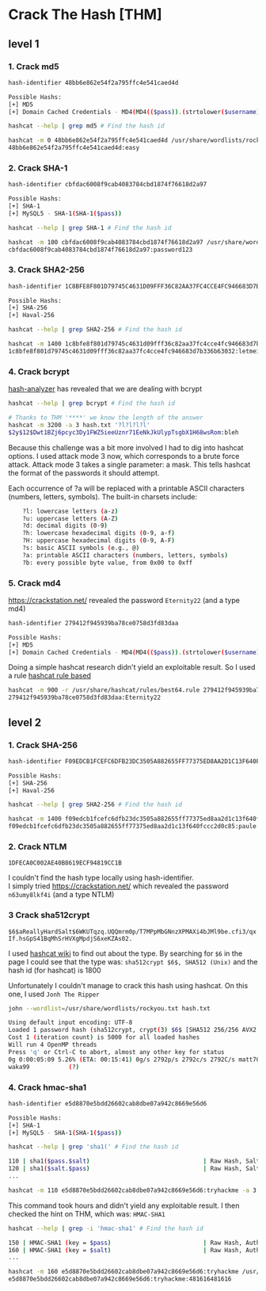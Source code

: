 # Crack The Hash [THM]

## level 1

### 1. Crack md5

```bash
hash-identifier 48bb6e862e54f2a795ffc4e541caed4d

Possible Hashs:
[+] MD5
[+] Domain Cached Credentials - MD4(MD4(($pass)).(strtolower($username)))
```

```bash
hashcat --help | grep md5 # Find the hash id

hashcat -m 0 48bb6e862e54f2a795ffc4e541caed4d /usr/share/wordlists/rockyou.txt --show
48bb6e862e54f2a795ffc4e541caed4d:easy
```

### 2. Crack SHA-1

```bash
hash-identifier cbfdac6008f9cab4083784cbd1874f76618d2a97

Possible Hashs:
[+] SHA-1
[+] MySQL5 - SHA-1(SHA-1($pass))
```

```bash
hashcat --help | grep SHA-1 # Find the hash id

hashcat -m 100 cbfdac6008f9cab4083784cbd1874f76618d2a97 /usr/share/wordlists/rockyou.txt --show
cbfdac6008f9cab4083784cbd1874f76618d2a97:password123
```

### 3. Crack SHA2-256

```bash
hash-identifier 1C8BFE8F801D79745C4631D09FFF36C82AA37FC4CCE4FC946683D7B336B63032

Possible Hashs:
[+] SHA-256
[+] Haval-256
```

```bash
hashcat --help | grep SHA2-256 # Find the hash id

hashcat -m 1400 1c8bfe8f801d79745c4631d09fff36c82aa37fc4cce4fc946683d7b336b63032 /usr/share/wordlists/rockyou.txt --show
1c8bfe8f801d79745c4631d09fff36c82aa37fc4cce4fc946683d7b336b63032:letmein
```

### 4. Crack bcrypt

[hash-analyzer](https://www.tunnelsup.com/hash-analyzer/) has revealed that we are dealing with bcrypt

```bash
hashcat --help | grep bcrypt # Find the hash id

# Thanks to THM '****' we know the length of the answer 
hashcat -m 3200 -a 3 hash.txt '?l?l?l?l'
$2y$12$Dwt1BZj6pcyc3Dy1FWZ5ieeUznr71EeNkJkUlypTsgbX1H68wsRom:bleh
```
Because this challenge was a bit more involved I had to dig into hashcat options.
I used attack mode 3 now, which corresponds to a brute force attack.
Attack mode 3 takes a single parameter: a mask. 
This tells hashcat the format of the passwords it should attempt.

Each occurrence of ?a will be replaced with a printable ASCII characters (numbers, letters, symbols).
The built-in charsets include:

```bash
    ?l: lowercase letters (a-z)
    ?u: uppercase letters (A-Z)
    ?d: decimal digits (0-9)
    ?h: lowercase hexadecimal digits (0-9, a-f)
    ?H: uppercase hexadecimal digits (0-9, A-F)
    ?s: basic ASCII symbols (e.g., @)
    ?a: printable ASCII characters (numbers, letters, symbols)
    ?b: every possible byte value, from 0x00 to 0xff
```

### 5. Crack md4

https://crackstation.net/ revealed the password `Eternity22` (and a type md4)


```bash 
hash-identifier 279412f945939ba78ce0758d3fd83daa

Possible Hashs:
[+] MD5
[+] Domain Cached Credentials - MD4(MD4(($pass)).(strtolower($username)))
```

Doing a simple hashcat research didn't yield an exploitable result.
So I used a rule [hashcat rule based](https://hashcat.net/wiki/doku.php?id=rule_based_attack)

```bash
hashcat -m 900 -r /usr/share/hashcat/rules/best64.rule 279412f945939ba78ce0758d3fd83daa /usr/share/wordlists/rockyou.txt --show
279412f945939ba78ce0758d3fd83daa:Eternity22
```

## level 2

### 1. Crack SHA-256

```bash
hash-identifier F09EDCB1FCEFC6DFB23DC3505A882655FF77375ED8AA2D1C13F640FCCC2D0C85

Possible Hashs:
[+] SHA-256
[+] Haval-256
```

```bash
hashcat --help | grep SHA2-256 # Find the hash id

hashcat -m 1400 f09edcb1fcefc6dfb23dc3505a882655ff77375ed8aa2d1c13f640fccc2d0c85 /usr/share/wordlists/rockyou.txt --show
f09edcb1fcefc6dfb23dc3505a882655ff77375ed8aa2d1c13f640fccc2d0c85:paule
```

### 2. Crack NTLM

`1DFECA0C002AE40B8619ECF94819CC1B`

I couldn't find the hash type locally using hash-identifier.  
I simply tried https://crackstation.net/ which revealed the password `n63umy8lkf4i` (and a type NTLM)

### 3 Crack sha512crypt

`$6$aReallyHardSalt$6WKUTqzq.UQQmrm0p/T7MPpMbGNnzXPMAXi4bJMl9be.cfi3/qxIf.hsGpS41BqMhSrHVXgMpdjS6xeKZAs02.`

I used [hashcat wiki](https://hashcat.net/wiki/doku.php?id=example_hashes) to find out about the type.
By searching for `$6` in the page I could see that the type was: `sha512crypt $6$, SHA512 (Unix)` and the hash id (for hashcat) is 1800

Unfortunately I couldn't manage to crack this hash using hashcat.
On this one, I used `Jonh The Ripper`

```bash
john --wordlist=/usr/share/wordlists/rockyou.txt hash.txt

Using default input encoding: UTF-8
Loaded 1 password hash (sha512crypt, crypt(3) $6$ [SHA512 256/256 AVX2 4x])
Cost 1 (iteration count) is 5000 for all loaded hashes
Will run 4 OpenMP threads
Press 'q' or Ctrl-C to abort, almost any other key for status
0g 0:00:05:09 5.26% (ETA: 00:15:41) 0g/s 2792p/s 2792c/s 2792C/s matt70..massaf1
waka99           (?)
```

### 4. Crack hmac-sha1

```bash
hash-identifier e5d8870e5bdd26602cab8dbe07a942c8669e56d6

Possible Hashs:
[+] SHA-1
[+] MySQL5 - SHA-1(SHA-1($pass))
```

```bash
hashcat --help | grep 'sha1(' # Find the hash id

110 | sha1($pass.$salt)                                | Raw Hash, Salted and/or Iterated
120 | sha1($salt.$pass)                                | Raw Hash, Salted and/or Iterated
...
```

```bash
hashcat -m 110 e5d8870e5bdd26602cab8dbe07a942c8669e56d6:tryhackme -a 3 '?a?a?a?a?a?a?a?a?a?a?a?a' /usr/share/wordlists/rockyou.txt --show
```

This command took hours and didn't yield any exploitable result.
I then checked the hint on THM, which was: `HMAC-SHA1`

```bash
hashcat --help | grep -i 'hmac-sha1' # Find the hash id

150 | HMAC-SHA1 (key = $pass)                          | Raw Hash, Authenticated
160 | HMAC-SHA1 (key = $salt)                          | Raw Hash, Authenticated
...
```

```bash
hashcat -m 160 e5d8870e5bdd26602cab8dbe07a942c8669e56d6:tryhackme /usr/share/wordlists/rockyou.txt --show
e5d8870e5bdd26602cab8dbe07a942c8669e56d6:tryhackme:481616481616
```
